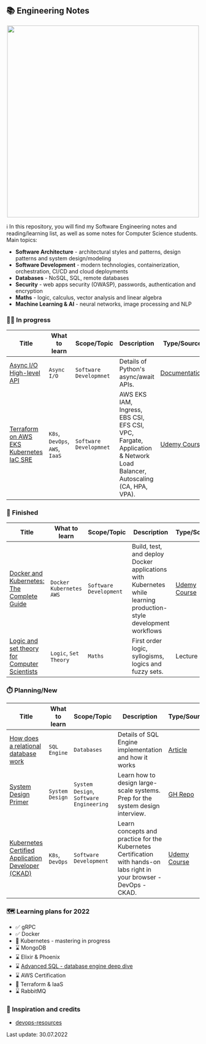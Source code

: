 ## 📚 Engineering Notes

<p align="center">
    <img width="500px" src="https://wallpaperbat.com/img/64596-engineering-desktop-wallpaper.jpg">
</p>

ℹ️  In this repository, you will find my Software Engineering notes and reading/learning list, as well as some notes for Computer Science students. Main topics:
* **Software Architecture** - architectural styles and patterns, design patterns and system design/modeling   
* **Software Development** - modern technologies, containerization, orchestration, CI/CD and cloud deployments
* **Databases** - NoSQL, SQL, remote databases
* **Security** - web apps security (OWASP), passwords, authentication and encryption
* **Maths** - logic, calculus, vector analysis and linear algebra
* **Machine Learning & AI** - neural networks, image processing and NLP


### 🧑‍💼 In progress
| Title                                                                                                                                | What to learn                  | Scope/Topic                    | Description                                                                                                            | Type/Source                                                                                                |
|--------------------------------------------------------------------------------------------------------------------------------------|--------------------------------|--------------------------------|------------------------------------------------------------------------------------------------------------------------|------------------------------------------------------------------------------------------------------------|
| [Async I/O High-level API](/resources/python_async_io.md)                                                                            | `Async I/O`                    | `Software Developmnet`         | Details of Python's async/await APIs.                                                                                  | [Documentation](https://docs.python.org/3/library/asyncio-api-index.html)                                  |
| [Terraform on AWS EKS Kubernetes IaC SRE](https://www.udemy.com/course/terraform-on-aws-eks-kubernetes-iac-sre-50-real-world-demos/) | `K8s`, `DevOps`, `AWS`, `IaaS` | `Software Developmnet`         | AWS EKS IAM, Ingress, EBS CSI, EFS CSI, VPC, Fargate, Application & Network Load Balancer, Autoscaling (CA, HPA, VPA). | [Udemy Course](https://www.udemy.com/course/terraform-on-aws-eks-kubernetes-iac-sre-50-real-world-demos/)  |

### 🏁 Finished
| Title                                                                                                                                       | What to learn                | Scope/Topic            | Description                                                                                                       | Type/Source                                                                            | Scores |
|---------------------------------------------------------------------------------------------------------------------------------------------|------------------------------|------------------------|-------------------------------------------------------------------------------------------------------------------|----------------------------------------------------------------------------------------|--------|
| [Docker and Kubernetes: The Complete Guide](/resources/docker_and_kubernetes_the_complete_guide.md)                                         | `Docker` `Kubernetes` `AWS`  | `Software Development` | Build, test, and deploy Docker applications with Kubernetes while learning production-style development workflows | [Udemy Course](https://www.udemy.com/course/docker-and-kubernetes-the-complete-guide/) | 🏆🏆🏆 |
| [Logic and set theory for Computer Scientists](/resources/logic_and_set_theory_for_computer_scientists/1_introduction_first_order_logic.md) | `Logic`, `Set Theory`        | `Maths`                | First order logic, syllogisms, logics and fuzzy sets.                                                             | Lecture                                                                                | 🏆     |


### ⏱️ Planning/New
| Title                                                                                                                         | What to learn   | Scope/Topic                             | Description                                                                                                            | Type/Source                                                                              |
|-------------------------------------------------------------------------------------------------------------------------------|-----------------|-----------------------------------------|------------------------------------------------------------------------------------------------------------------------|------------------------------------------------------------------------------------------|
| [How does a relational database work](http://coding-geek.com/how-databases-work/)                                             | `SQL Engine`    | `Databases`                             | Details of SQL Engine implementation and how it works                                                                  | [Article](http://coding-geek.com/how-databases-work/)                                    |
| [System Design Primer](https://github.com/donnemartin/system-design-primer)                                                   | `System Design` | `System Design`, `Software Engineering` | Learn how to design large-scale systems. Prep for the system design interview.                                         | [GH Repo](https://github.com/donnemartin/system-design-primer)                           |
| [Kubernetes Certified Application Developer (CKAD)](https://www.udemy.com/course/certified-kubernetes-application-developer/) | `K8s`, `DevOps` | `Software Development`                  | Learn concepts and practice for the Kubernetes Certification with hands-on labs right in your browser - DevOps - CKAD. | [Udemy Course](https://www.udemy.com/course/certified-kubernetes-application-developer/) |



### 🗺️ Learning plans for 2022
- ✅ gRPC
- ✅ Docker
- 👀 Kubernetes - mastering in progress
- ⌛ MongoDB
- ⌛ Elixir & Phoenix
- ⌛ [Advanced SQL - database engine deep dive](http://coding-geek.com/how-databases-work/)
- ⌛ AWS Certification
- 👀 Terraform & IaaS
- ⌛ RabbitMQ


### 🏅 Inspiration and credits
* [devops-resources](https://github.com/bregman-arie/devops-resources)


Last update: 30.07.2022
